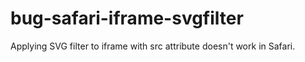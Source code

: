 # bug-safari-iframe-svgfilter
Applying SVG filter to iframe with src attribute doesn't work in Safari.
